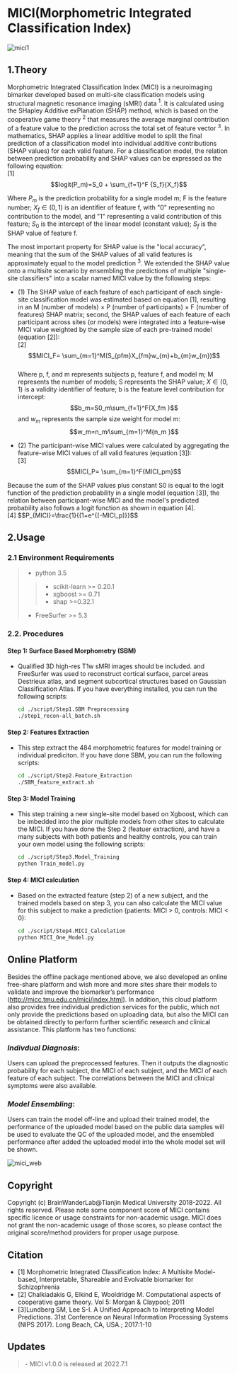 # MICI(Morphometric Integrated Classification Index)
![mici1](https://user-images.githubusercontent.com/107779317/176885585-a967a5c1-d56f-4db9-becc-27e97f568294.png)  

 
## 1.Theory

Morphometric Integrated Classification Index (MICI) is a neuroimaging bimarker developed based on multi-site classification models using structural magnetic resonance imaging (sMRI) data $^1$. It is calculated using the SHapley Additive exPlanation (SHAP) method, which is based on the cooperative game theory $^2$ that measures the average marginal contribution of a feature value to the prediction across the total set of feature vector $^3$. In mathematics, SHAP applies a linear additive model to split the final prediction of a classification model into individual additive contributions (SHAP values) for each valid feature. For a classification model, the relation between prediction probability and SHAP values can be expressed as the following equation:  
[1]  $$logit(P_m)=S_0 + \sum_{f=1}^F {S_f}{X_f}$$              

Where $P_m$ is the prediction probability for a single model m; F is the feature number; $X_f ∈ (0,1)$ is an identifier of feature f, with "0" representing no contribution to the model, and "1" representing a valid contribution of this feature; $S_0$ is the intercept of the linear model (constant value); $S_f$ is the SHAP value of feature f.  

The most important property for SHAP value is the "local accuracy", meaning that the sum of the SHAP values of all valid features is approximately equal to the model prediction $^3$. We extended the SHAP value onto a multisite scenario by ensembling the predictions of multiple "single-site classifiers" into a scalar named MICI value by the following steps:

* (1) The SHAP value of each feature of each participant of each single-site classification model was estimated based on equation [1], resulting in an M (number of models) × P (number of participants) × F (number of features) SHAP matrix; second, the SHAP values of each feature of each participant across sites (or models) were integrated into a feature-wise MICI value weighted by the sample size of each pre-trained model (equation [2]):  
[2]  $$MICI_F= \sum_{m=1}^M(S_{pfm}X_{fm}w_{m}+b_{m}w_{m})$$      
Where p, f, and m represents subjects p, feature f, and model m; M represents the number of models; S represents the SHAP value; $X ∈(0,1)$ is a validity identifier of feature; b is the feature level contribution for intercept: $$b_m=S0_m\sum_{f=1}^F{X_fm }$$ and $w_m$ represents the sample size weight for model m: $$w_m=n_m⁄\sum_{m=1}^M{n_m }$$ 

* (2) The participant-wise MICI values were calculated by aggregating the feature-wise MICI values of all valid features (equation [3]):  
[3] $$MICI_P= \sum_{m=1}^F{MICI_pm}$$            

Because the sum of the SHAP values plus constant S0 is equal to the logit function of the prediction probability in a single model (equation [3]), the relation between participant-wise MICI and the model's predicted probability also follows a logit function as shown in equation [4].  
[4] $$P_{MICI}=\frac{1}\{(1+e^{(-MICI_p)}}$$                   

  
## 2.Usage
### 2.1 Environment Requirements
> - python 3.5
>> - scikit-learn >= 0.20.1
>> - xgboost >= 0.71
>> - shap >=0.32.1
> - FreeSurfer >= 5.3

### 2.2. Procedures
#### Step 1: Surface Based Morphometry (SBM)
- Qualified 3D high-res T1w sMRI images should be included. and FreeSurfer was used to reconstruct cortical surface, parcel areas Destrieux atlas, and segment subcortical structures based on Gaussian Classification Atlas. If you have everything installed, you can run the following scripts:
   ```bash
   cd ./script/Step1.SBM Preprocessing
   ./step1_recon-all_batch.sh
   ```
#### Step 2: Features Extraction
- This step extract the 484 morphometric features for model training or individual prediciton. If you have done SBM, you can run the following scripts:
   ```bash
   cd ./script/Step2.Feature_Extraction
   ./SBM_feature_extract.sh
   ```  
#### Step 3: Model Training 
- This step training a new single-site model based on Xgboost, which can be imbedded into the pior multiple models from other sites to calculate the MICI. If you have done the Step 2 (featuer extraction), and have a many subjects with both patients and healthy controls, you can train your own model using the following scripts:
   ```bash
   cd ./script/Step3.Model_Training
   python Train_model.py
   ```
#### Step 4: MICI calculation
- Based on the extracted feature (step 2) of a new subject, and the trained models based on step 3, you can also calculate the MICI value for this subject to make a prediction (patients: MICI > 0, controls: MICI < 0):
   ```bash
   cd ./script/Step4.MICI_Calculation
   python MICI_One_Model.py
   ```

## **Online Platform**
Besides the offline package mentioned above, we also developed an online free-share platform and wish more and more sites share their models to validate and improve the biomarker’s performance (http://micc.tmu.edu.cn/mici/index.html). In addition, this cloud platform also provides free individual prediction services for the public, which not only provide the predictions based on uploading data, but also the MICI can be obtained directly to perform further scientific research and clinical assistance. This platform has two functions:
### _Indivdual Diagnosis_:
Users can upload the preprocessed features. Then it outputs the diagnostic probability for each subject, the MICI of each subject, and the MICI of each feature of each subject. The correlations between the MICI and clinical symptoms were also available.
### _Model Ensembling_:
Users can train the model off-line and upload their trained model, the performance of the uploaded model based on the public data samples will be used to evaluate the QC of the uploaded model, and the ensembled performance after added the uploaded model into the whole model set will be shown.


![mici_web](https://user-images.githubusercontent.com/107779317/176883220-be284e53-0c24-4aa7-a0d7-492425467651.JPG)


## Copyright
Copyright (c) BrainWanderLab@Tianjin Medical University 2018-2022. All rights reserved.
Please note some component score of MICI contains specific licence or usage constraints for non-academic usage. MICI does not grant the non-academic usage of those scores, so please contact the original score/method providers for proper usage purpose.

## Citation
- [1] Morphometric Integrated Classification Index: A Multisite Model-based, Interpretable, Shareable and Evolvable biomarker for Schizophrenia
- [2] Chalkiadakis G, Elkind E, Wooldridge M. Computational aspects of cooperative game theory. Vol 5: Morgan & Claypool; 2011
- [3]Lundberg SM, Lee S-I. A Unified Approach to Interpreting Model Predictions. 31st Conference on Neural Information Processing Systems (NIPS 2017). Long Beach, CA, USA.; 2017:1-10
 
## Updates
<blockquote>
   - MICI v1.0.0 is released at 2022.7.1
</blockquote>


